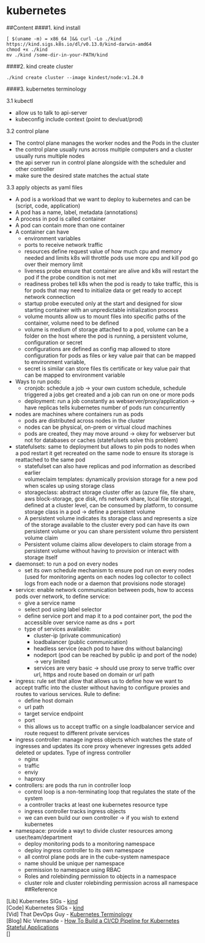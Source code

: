 # kubernetes

##Content
####1. kind install

```
[ $(uname -m) = x86_64 ]&& curl -Lo ./kind https://kind.sigs.k8s.io/dl/v0.13.0/kind-darwin-amd64
chmod +x ./kind
mv ./kind /some-dir-in-your-PATH/kind
```

####2. kind create cluster

```
./kind create cluster --image kindest/node:v1.24.0
```

####3. kubernetes terminology

3.1 kubectl
- allow us to talk to api-server
- kubeconfig include context (point to dev/uat/prod)

3.2 control plane
- The control plane manages the worker nodes and the Pods in the cluster
- the control plane usually runs across multiple computers and a cluster usually runs multiple nodes  
- the api server run in control plane alongside with the scheduler and other controller
- make sure the desired state matches the actual state

3.3 apply objects as yaml files
- A pod is a workload that we want to deploy to kubernetes and can be (script, code, application)
- A pod has a name, label, metadata (annotations)
- A process in pod is called container
- A pod can contain more than one container
- A container can have 
  + environment variables 
  + ports to receive network traffic 
  + resources define request value of how much cpu and memory needed and limits k8s will throttle pods use more cpu and kill pod go
    over their memory limit
  + liveness probe ensure that container are alive and k8s will restart the pod if the probe condition is not met
  + readiness probes tell k8s when the pod is ready to take traffic, this is for pods that may need to initialize data
    or get ready to accept network connection
  + startup probe executed only at the start and designed for slow starting container with an unpredictable initialization process
  + volume mounts allow us to mount files into specific paths of the container, volume need to be defined
  + volume is medium of storage attached to a pod, volume can be a folder on the host where the pod is running,
  a persistent volume, configuration or secret
  + configurations are defined as config map allowed to store configuration for pods as files or key value pair
  that can be mapped to environment variable,
  + secret is similar can store files tls certificate or key value pair that can be mapped to environment variable 
- Ways to run pods:
  + cronjob: schedule a job -> your own custom schedule, schedule triggered a jobs get created and a job can
    run on one or more pods
  + deployment: run a job constantly as webserver/proxy/application -> have replicas tells kubernetes number of
    pods run concurrently
- nodes are machines where containers run as pods
  + pods are distributed across nodes in the cluster
  + nodes can be physical, on-prem or virtual cloud machines
  + pods are created, they may move around -> okey for webserver but not for databases or caches (statefulsets solve this problem)
- statefulsets: same to deployment but allows to pin pods to nodes when a pod restart it get recreated on the same node to ensure
  its storage is reattached to the same pod
  + statefulset can also have replicas and pod information as described earlier
  + volumeclaim templates: dynamically provision storage for a new pod when scales up using storage class
  + storageclass: abstract storage cluster offer as (azure file, file share, aws block-storage, gce disk, 
    nfs network share, local file storage), defined at a cluster level, can be consumed by platform,
    to consume storage class in a pod -> define a persistent volume
  + A persistent volume indicates its storage class and represents a size of the storage available to the cluster
      every pod can have its own persistent volume or you can share persistent volume thro persistent volume claim
  + Persistent volume claims allow developers to claim storage from a persistent volume without having to provision
      or interact with storage itself
- daemonset: to run a pod on every nodes
  + set its own schedule mechanism to ensure pod run on every nodes (used for monitoring agents on each nodes 
    log collector to collect logs from each node or a daemon that provisions node storage)
- service: enable network communication between pods, how to access pods over network, to define service:
  + give a service name
  + select pod using label selector
  + define service port and map it to a pod container port, the pod the accessible over service name as dns + port
  + type of services available: 
    * cluster-ip (private communication) 
    * loadbalancer (public communication) 
    * headless service (each pod to have dns without balancing)
    * nodeport (pod can be reached by public ip and port of the node) -> very limited
    * services are very basic -> should use proxy to serve traffic over url, https and route based on domain
    or url path
- ingress: rule set that allow that allows us to define how we want to accept traffic into the cluster without
  having to configure proxies and routes to various services. Rule to define:
  + define host domain
  + url path
  + target service endpoint
  + port
  + this allows us to accept traffic on a single loadbalancer service and route request to different private services
- ingress controller: manage ingress objects which watches the state of ingresses and updates its core proxy whenever ingresses gets
added deleted or updates. Type of ingress controller
  + nginx
  + traffic
  + enviy
  + haproxy
- controllers: are pods tha run in controller loop
  + control loop is a non-terminating loop that regulates the state of the system
  + a controller tracks at least one kubernetes resource type 
  + ingress controller tracks ingress objects
  + we can even build our own controller -> if you wish to extend kubernetes
- namespace: provide a wayt to divide cluster resources among user/team/department
  + deploy monitoring pods to a monitoring namespace
  + deploy ingress controller to its own namespace
  + all control plane pods are in the cube-system namespace
  + name should be unique per namespace
  + permission to namespace using RBAC
  + Roles and rolebinding permission to objects in a namespace  
  + cluster role and cluster rolebinding permission across all namespace
##Reference

[Lib] Kubernetes SIGs - [kind](https://kind.sigs.k8s.io/docs/user/quick-start/) \
[Code] Kubernetes SIGs - [kind](https://github.com/kubernetes-sigs/kind/) \
[Vid] That DevOps Guy - [Kubernetes Terminology](https://www.youtube.com/watch?v=Ero82CCQIGk) \
[Blog] Nic Vermande - [How To Build a CI/CD Pipeline for Kubernetes Stateful Applications](https://betterprogramming.pub/how-to-build-a-ci-cd-pipeline-for-kubernetes-stateful-applications-aef6c8c5edc2) \
[]